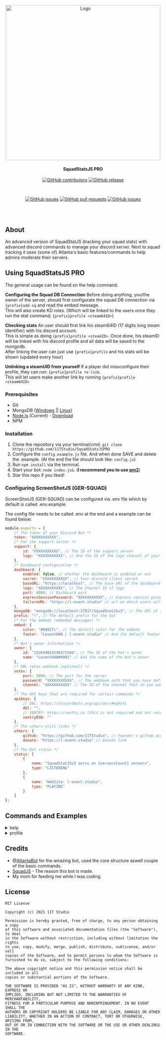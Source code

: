 <div align="center">

<img src="https://i.imgur.com/QCxOSK5.png" alt="Logo" width="500"/>

#### SquadStatsJS PRO
[![GitHub contributors](https://img.shields.io/github/contributors/11TStudio/SquadStatsJSPRO.svg?style=flat-square)](https://github.com/11TStudio/SquadStatsJSPRO/graphs/contributors)
[![GitHub release](https://img.shields.io/github/license/11TStudio/SquadStatsJSPRO.svg?style=flat-square)](https://github.com/11TStudio/SquadStatsJSPRO/blob/master/LICENSE)

<br>

[![GitHub issues](https://img.shields.io/github/issues/11TStudio/SquadStatsJSPRO.svg?style=flat-square)](https://github.com/11TStudio/SquadStatsJSPRO/issues)
[![GitHub pull requests](https://img.shields.io/github/issues-pr-raw/11TStudio/SquadStatsJSPRO.svg?style=flat-square)](https://github.com/11TStudio/SquadStatsJSPRO/pulls)
[![GitHub issues](https://img.shields.io/github/stars/11TStudio/SquadStatsJSPRO.svg?style=flat-square)](https://github.com/11TStudio/SquadStatsJSPRO/stargazers)



<br><br>
</div>

## About
An advanced version of SquadStatJS (tracking your squad stats) with advanced discord commands to manage your discord server.
Next to squad tracking it uses (some of) Atlanta's basic features/commands to help admins moderate their servers.

## Using SquadStatsJS PRO
The general usage can be found on the help command.

**Configuring the Squad DB Connection**
Before doing anything, you/the owner of the server, should first configurate the squad DB connection via `{prefix}add-sq` and read the embed message.
<br>This will also create KD roles. (Which will be linked to the users once they run the stat command; `{prefix}profile <steam64ID>`)

**Checking stats**
An user should first link his steam64ID (17 digits long steam identifier) with his discord account.
<br>This is simple as doing `{prefix}profile <steamID>`. Once done, his steamID will be linked with his discord profile and all data will be saved to the mongodb.
<br>After linking the user can just use `{prefix}profile` and his stats will be shown (updated every hour)

**Unlinking a steamUID from yourself**
If a player did missconfigure their profile, they can run: `{prefix}profile re-link`.
<br>This will let users make another link by running `{prefix}profile <steam64ID>`



### Prerequisites
 * Git
 * MongoDB ([Windows](https://docs.mongodb.com/manual/tutorial/install-mongodb-on-windows/#download-the-installer) || [Linux](https://docs.mongodb.com/manual/administration/install-on-linux/))
 * [Node.js](https://nodejs.org/en/) (Current) - [Download](https://nodejs.org/en/)
 * NPM

### Installation
1. Clone the repository via your terminal/cmd: ```git clone https://github.com/11TStudio/SquadStatsJSPRO```
2. Configure the `config.example.js` file. And when done SAVE and delete the .example. (At the end the file should look like: `config.js`)
3. Run `npm install` via the terminal.
4. Start your bot: `node index.js&`. (**I recommend you to use [pm2](https://pm2.keymetrics.io)**)
5. Star this repo if you liked!

### Configuring ScreenShotJS (GER-SQUAD)
ScreenShotJS (GER-SQUAD) can be configured via .env file which by default is called .env.example.

The config file needs to be called .env at the end and a example can be found below:
```js
module.exports = {
	/* The token of your Discord Bot */
	token: "XXXXXXXXXXX",
	/* For the support server */
	support: {
		id: "XXXXXXXXXXX", // The ID of the support server
		logs: "XXXXXXXXXXX", // And the ID of the logs channel of your server (new servers for example)
	},
	/* Dashboard configuration */
	dashboard: {
		enabled: false, // whether the dashboard is enabled or not
		secret: "XXXXXXXXXXX", // Your discord client secret
		baseURL: "https://localhost", // The base URl of the dashboard
		logs: "XXXXXXXXXXX", // The channel ID of logs
		port: 8080, // Dashboard port
		expressSessionPassword: "XXXXXXXXXXX", // Express session password (it can be what you want)
		failureURL: "https://l-event.studio" // url on which users will be redirected if they click the cancel button (discord authentication)
	},
	mongoDB: "mongodb://localhost:27017/SquadStatJSv3", // The URl of the mongodb database
	prefix: "!", // The default prefix for the bot
	/* For the embeds (embeded messages) */
	embed: {
		color: "#0091fc", // The default color for the embeds
		footer: "LeventHAN | l-event.studio" // And the default footer for the embeds
	},
	/* Bot's owner informations */
	owner: {
		id: "152644814146371584", // The ID of the bot's owner
		name: "LeventHAN#0001" // And the name of the bot's owner
	},
	/* DBL votes webhook (optional) */
	votes: {
		port: 5000, // The port for the server
		password: "XXXXXXXXXXX", // The webhook auth that you have defined on discordbots.org
		channel: "XXXXXXXXXXX" // The ID of the channel that in you want the votes logs
	},
	/* The API keys that are required for certain commands */
	apiKeys: {
		// DBL: https://discordbots.org/api/docs#mybots
		dbl: "",
		// SENTRY: https://sentry.io (this is not required and not recommended - you can delete the field)
		sentryDSN: ""
	},
	/* The others utils links */
	others: {
		github: "https://github.com/11TStudio", // Founder's github account
		donate: "https://l-event.studio" // Donate link
	},
	/* The Bot status */
	status: [
		{
			name: "SquadStatJSv3 servs on {serversCount} servers",
			type: "LISTENING"
		},
		{
			name: "WebSite: l-event.studio",
			type: "PLAYING"
		}
	]
};
```


## Commands and Examples

<details>
      <summary>help</summary>
      <h2>Help Embed</h2>
      <p>Shows all commands with more info when used as following: `!help <command-name>`</p>
      <h3>Example image</h3>
       <div align="center">
       <img src="https://i.imgur.com/ZCCJV5H.png" alt="Example !profile"/>
       </div>
</details>

<details>
      <summary>profile</summary>
      <h2>Search for players statistics</h2>
      <p>The <code>profile</code> command will show the player stats.</p>
      <h3>Example after linking your steamUID</h3>
       <div align="center">
       <img src="https://i.imgur.com/pSxuO8G.png" alt="Example !profile"/>
       </div>
</details>

## Credits
- @[AtlantaBot](https://github.com/Androz2091/AtlantaBot) for the amazing bot, used the core structure aswell couple of the basic commands.
- [SquadJS](https://github.com/Thomas-Smyth/SquadJS) - The reason this bot is made.
- My mom for feeding me while I was coding.


## License
```
MIT License

Copyright (c) 2021 11T Studio

Permission is hereby granted, free of charge, to any person obtaining a copy
of this software and associated documentation files (the "Software"), to deal
in the Software without restriction, including without limitation the rights
to use, copy, modify, merge, publish, distribute, sublicense, and/or sell
copies of the Software, and to permit persons to whom the Software is
furnished to do so, subject to the following conditions:

The above copyright notice and this permission notice shall be included in all
copies or substantial portions of the Software.

THE SOFTWARE IS PROVIDED "AS IS", WITHOUT WARRANTY OF ANY KIND, EXPRESS OR
IMPLIED, INCLUDING BUT NOT LIMITED TO THE WARRANTIES OF MERCHANTABILITY,
FITNESS FOR A PARTICULAR PURPOSE AND NONINFRINGEMENT. IN NO EVENT SHALL THE
AUTHORS OR COPYRIGHT HOLDERS BE LIABLE FOR ANY CLAIM, DAMAGES OR OTHER
LIABILITY, WHETHER IN AN ACTION OF CONTRACT, TORT OR OTHERWISE, ARISING FROM,
OUT OF OR IN CONNECTION WITH THE SOFTWARE OR THE USE OR OTHER DEALINGS IN THE
SOFTWARE.

```
